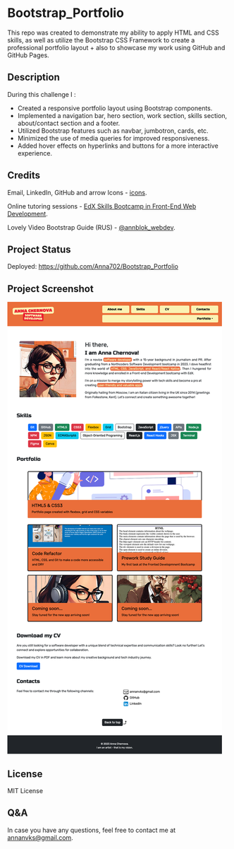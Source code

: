 # Bootstrap_Portfolio

This repo was created to demonstrate my ability to apply HTML and CSS skills, as well as utilize the Bootstrap CSS Framework to create a professional portfolio layout + also to showcase my work using GitHub and GitHub Pages.

## Description

During this challenge I :

- Created a responsive portfolio layout using Bootstrap components.
- Implemented a navigation bar, hero section, work section, skills section, about/contact section and a footer.
- Utilized Bootstrap features such as navbar, jumbotron, cards, etc.
- Minimized the use of media queries for improved responsiveness.
- Added hover effects on hyperlinks and buttons for a more interactive experience.

## Credits

Email, LinkedIn, GitHub and arrow Icons - [icons](https://icons8.com/icons).

Online tutoring sessions - [EdX Skills Bootcamp in Front-End Web Development](https://www.edx.org/boot-camps/coding/skills-bootcamp-in-front-end-web-development).

Lovely Video Bootstrap Guide (RUS) - [@annblok_webdev](https://www.youtube.com/watch?v=6ntMs1pylZs).

## Project Status

Deployed: https://github.com/Anna702/Bootstrap_Portfolio

## Project Screenshot

![Anna-Chernova-Bootstrap-Portfolio-Page-Screenshot](/images/Screenshot%20Anna%20Chernova%20-%20software%20developer.png)

## License

MIT License

## Q&A

In case you have any questions, feel free to contact me at <a href="mailto:annanvks@gmail.com?">annanvks@gmail.com</a>.
